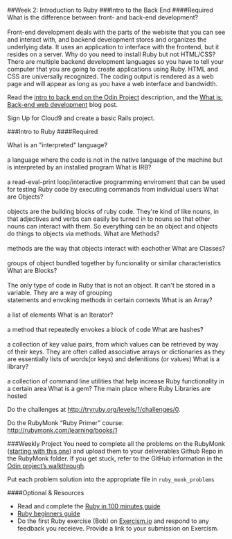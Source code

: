 ##Week 2: Introduction to Ruby
###Intro to the Back End
####Required
What is the difference between front- and back-end development?<br>  
Front-end development deals with the parts of the webisite that you can see and interact with, and backend development stores and organizes the underlying data.  It uses an application to interface with the frontend, but it resides on a server. 
Why do you need to install Ruby but not HTML/CSS?
There are multiple backend development languages so you have to tell your computer that you are going to create applications using Ruby.  HTML and CSS are universally recognized.  The coding output is rendered as a web page and will appear as long as you have a web interface and bandwidth.

Read the [intro to back end on the Odin Project](http://www.theodinproject.com/web-development-101/introduction-to-the-back-end) description, and the [What is: Back-end web development](http://blog.generalassemb.ly/what-is-back-end-web-development/) blog post.

Sign Up for Cloud9 and create a basic Rails project.

###Intro to Ruby
####Required

What is an "interpreted" language?<br>  
a language where the code is not in the native language of the machine but is interpreted by an installed program
What is IRB?<br>  
a read-eval-print loop/interactive programming enviroment that can be used for testing Ruby code by executing commands from individual users
What are Objects?<br>  
objects are the building blocks of ruby code.  They're kind of like nouns, in that adjectives and verbs can easily be turned in to nouns so that other nouns can interact with them.  So everything can be an object and objects do things to objects via methods.
What are Methods?<br>  
methods are the way that objects interact with eachother
What are Classes?<br>  
groups of object bundled together by funcionality or similar characteristics
What are Blocks?<br>  
The only type of code in Ruby that is not an object.  It can't be stored in a variable. They are a way of grouping  
statements and envoking methods in certain contexts
What is an Array?<br>  
a list of elements
What is an Iterator?<br>  
a method that repeatedly envokes a block of code
What are hashes?<br>  
a collection of key value pairs, from which values can be retrieved by way of their keys.  They are often called associative  arrays or dictionaries as they are essentially lists of words(or keys) and defenitions (or values)
What is a library?<br>  
a collection of command line utilities that help increase Ruby functionality in a certain area
What is a gem? 
The main place where Ruby Libraries are hosted

Do the challenges at http://tryruby.org/levels/1/challenges/0.

Do the RubyMonk “Ruby Primer” course: http://rubymonk.com/learning/books/1

###Weekly Project
You need to complete all the problems on the RubyMonk ([starting with this one](http://rubymonk.com/learning/books/1-ruby-primer/problems/9-calculator)) and upload them to your deliverables Github Repo in the RubyMonk folder. If you get stuck, refer to the GitHub information in the [Odin project’s walkthrough](http://www.theodinproject.com/web-development-101/html-css).

Put each problem solution into the appropriate file in `ruby_monk_problems`

####Optional & Resources
 - Read and complete the [Ruby in 100 minutes guide](http://tutorials.jumpstartlab.com/projects/ruby\_in\_100_minutes.html)
 - [Ruby beginners guide](https://hackhands.com/beginners-guide-ruby/)
 - Do the first Ruby exercise (Bob) on [Exercism.io](http://exercism.io/) and respond to any
   feedback you receieve.  Provide a link to your submission on
   Exercism.

